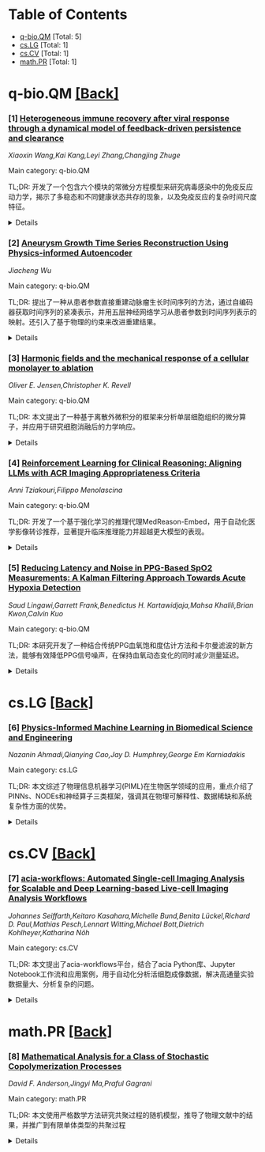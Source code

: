 <div id=toc></div>

# Table of Contents

- [q-bio.QM](#q-bio.QM) [Total: 5]
- [cs.LG](#cs.LG) [Total: 1]
- [cs.CV](#cs.CV) [Total: 1]
- [math.PR](#math.PR) [Total: 1]


<div id='q-bio.QM'></div>

# q-bio.QM [[Back]](#toc)

### [1] [Heterogeneous immune recovery after viral response through a dynamical model of feedback-driven persistence and clearance](https://arxiv.org/abs/2510.05161)
*Xiaoxin Wang,Kai Kang,Leyi Zhang,Changjing Zhuge*

Main category: q-bio.QM

TL;DR: 开发了一个包含六个模块的常微分方程模型来研究病毒感染中的免疫反应动力学，揭示了多稳态和不同健康状态共存的现象，以及免疫反应的复杂时间尺度特征。


<details>
  <summary>Details</summary>
Motivation: 病毒感染引发复杂的免疫反应，其异质性结果由非线性反馈塑造，需要建立理论框架来分析免疫反应和慢性疾病风险。

Method: 建立包含病毒载量、先天免疫、细胞免疫、体液免疫、免疫抑制和IL-6水平的六个模块的常微分方程模型，进行分岔分析和数值模拟。

Result: 在持续病毒暴露下，系统可表现出多达五个稳定平衡点；有限时间暴露显示多时间尺度恢复特征；病毒复制率在急性到慢性转变中起关键作用。

Conclusion: 该工作通过反馈动力学建模建立了分析免疫反应和慢性风险的理论框架，为干预策略提供了见解。

Abstract: Viral infections trigger complex immune responses with heterogeneous outcomes
shaped by nonlinear feedbacks. An ordinary differential equation model is
developed to investigate immune response dynamics during viral infection,
incorporating six modules: viral load, innate immunity, cellular immunity,
humoral immunity, immune suppression, and IL-6 levels. Bifurcation analysis
reveals that under continuous viral exposure, when viral clearance rate and
intrinsic viral death rate satisfy specific conditions, the system exhibits up
to five stable equilibria. This indicates that different health and disease
states may coexist depending on initial conditions, while severe inflammation
mainly arises from strong activation of cellular immunity, highlighting the
complexity of immune responses. Simulations of finite-time viral exposure
demonstrate multi-timescale recovery characteristics: viral load and IL-6
levels decline rapidly, whereas humoral immune activation and immunosuppression
show delayed and sustained patterns. Furthermore, analysis of infectious period
and disease duration also indicates that during transition from early acute
response to chronic disease, viral replication rate plays a critical role,
while immune response intensity is sensitive to both viral clearance and immune
self-activation. Subsystem analysis identifies the three-component subsystem of
viral load, innate immunity, and cellular immunity as core drivers of
bistability and oscillations, while humoral immunity, immune suppression, and
IL-6 primarily modulate response amplitude and timing. This work establishes a
theoretical framework for analyzing immune response and chronic risks through
feedback dynamical modelling, providing insights for intervention strategies.

</details>


### [2] [Aneurysm Growth Time Series Reconstruction Using Physics-informed Autoencoder](https://arxiv.org/abs/2510.05183)
*Jiacheng Wu*

Main category: q-bio.QM

TL;DR: 提出了一种从患者参数直接重建动脉瘤生长时间序列的方法，通过自编码器获取时间序列的紧凑表示，并用五层神经网络学习从患者参数到时间序列表示的映射。还引入了基于物理的约束来改进重建结果。


<details>
  <summary>Details</summary>
Motivation: 动脉瘤破裂是导致发病率和死亡率的主要原因，但动脉瘤生长时间序列由于时间跨度长而难以获取。因此需要直接从患者参数预测动脉瘤生长历史。

Method: 使用自编码器获取时间序列的紧凑表示，然后用五层神经网络学习从患者参数到时间序列表示的映射。引入基于物理的约束作为自编码器优化问题的约束条件。

Result: 在无误差训练数据下，加入物理模型信息不会显著改善重建结果；但在有噪声和偏差误差的训练数据下，加入物理约束能显著改善预测时间序列。

Conclusion: 该方法能够从患者参数有效重建动脉瘤生长时间序列，特别是在有噪声数据的情况下，物理约束的引入能显著提升重建质量。

Abstract: Arterial aneurysm (Fig.1) is a bulb-shape local expansion of human arteries,
the rupture of which is a leading cause of morbidity and mortality in US.
Therefore, the prediction of arterial aneurysm rupture is of great significance
for aneurysm management and treatment selection. The prediction of aneurysm
rupture depends on the analysis of the time series of aneurysm growth history.
However, due to the long time scale of aneurysm growth, the time series of
aneurysm growth is not always accessible. We here proposed a method to
reconstruct the aneurysm growth time series directly from patient parameters.
The prediction is based on data pairs of [patient parameters, patient aneurysm
growth time history]. To obtain the mapping from patient parameters to patient
aneurysm growth time history, we first apply autoencoder to obtain a compact
representation of the time series for each patient. Then a mapping is learned
from patient parameters to the corresponding compact representation of time
series via a five-layer neural network. Moving average and convolutional output
layer are implemented to explicitly taking account the time dependency of the
time series.
  Apart from that, we also propose to use prior knowledge about the mechanism
of aneurysm growth to improve the time series reconstruction results. The prior
physics-based knowledge is incorporated as constraints for the optimization
problem associated with autoencoder. The model can handle both algebraic and
differential constraints. Our results show that including physical model
information about the data will not significantly improve the time series
reconstruction results if the training data is error-free. However, in the case
of training data with noise and bias error, incorporating physical model
constraints can significantly improve the predicted time series.

</details>


### [3] [Harmonic fields and the mechanical response of a cellular monolayer to ablation](https://arxiv.org/abs/2510.05193)
*Oliver E. Jensen,Christopher K. Revell*

Main category: q-bio.QM

TL;DR: 本文提出了一种基于离散外微积分的框架来分析单层细胞组织的微分算子，并应用于研究细胞消融后的力学响应。


<details>
  <summary>Details</summary>
Motivation: 多细胞组织（如发育胚胎上的上皮组织）通常具有复杂的组织形状和细胞空间排列的异质性。现有的离散近似方法（如细胞顶点模型）可以容纳这些几何特征，但分析技术尚不完善。

Method: 在离散外微积分框架下表达单层细胞网络上的微分算子，定义适用于无序单层细胞的Hodge星算子、楔积和音乐同构，并使用包含渗透效应的顶点模型计算单层细胞在堵塞状态下的力学响应。

Result: 消融单层细胞产生的谐波矢量场振幅上界近似按1/r缩放；扰动位移表现出长程相干性、单极和四极特征，以及近似1/r的近孔上界缩放；扰动应力振幅上界近似按1/r²缩放。

Conclusion: 该框架为分析复杂细胞组织的力学行为提供了有效工具，揭示了细胞消融后力学响应的长程特征，对长程力学信号传导具有重要意义。

Abstract: Multicellular tissues, such as the epithelium coating a developing embryo,
often combine complex tissue shapes with heterogeneity in the spatial
arrangement of individual cells. Discrete approximations, such as the cell
vertex model, can accommodate these geometric features, but techniques for
analysis of such models are underdeveloped. Here, we express differential
operators defined on a network representing a monolayer of confluent cells in
the framework of discrete exterior calculus, considering scalar fields defined
over cell vertices and centres and vector fields defined over cell edges. We
achieve this by defining Hodge stars, wedge products and musical isomorphisms
that are appropriate for a disordered monolayer for which cell edges and links
between cell centres are not orthogonal, as is generic for epithelia. We use
this framework to evaluate the harmonic vector field arising in an ablated
monolayer, demonstrating an approximate 1/\textit{r} scaling of the upper bound
of the field's amplitude, where \textit{r} is the distance from the ablation.
Using a vertex model that incorporates osmotic effects, we then calculate the
mechanical response of a monolayer in a jammed state to ablation. Perturbation
displacements exhibit long-range coherence, monopolar and quadrupolar features,
and an approximate 1/\textit{r} near-hole upper-bound scaling, implicating the
harmonic field. The upper bounds on perturbation stress amplitudes scale
approximately like 1/\textit{r}$^2$, a feature relevant to long-range
mechanical signalling.

</details>


### [4] [Reinforcement Learning for Clinical Reasoning: Aligning LLMs with ACR Imaging Appropriateness Criteria](https://arxiv.org/abs/2510.05194)
*Anni Tziakouri,Filippo Menolascina*

Main category: q-bio.QM

TL;DR: 开发了一个基于强化学习的推理代理MedReason-Embed，用于自动化医学影像转诊推荐，显著提升临床推理能力并超越更大模型的表现。


<details>
  <summary>Details</summary>
Motivation: 解决医学影像中不必要检查程序增加的问题，这些程序使患者暴露于辐射和压力，限制公平获取，并给医疗系统带来压力。

Method: 使用强化学习（特别是组相对策略优化GRPO）训练推理代理，结合PubMed证据检索，开发模块化端到端代理架构来自动化影像转诊流程。

Result: 轻量级8B模型MedReason-Embed比基线提升18%的宏观F1分数，显示出更强的推理对齐性，并优于更大和替代训练模型。

Conclusion: 基于推理的监督能够实现高效、可信的临床AI，推理聚焦的强化学习在代理架构中具有提供透明、可扩展和可靠临床决策支持的潜力。

Abstract: Medical imaging has revolutionized diagnosis, yet unnecessary procedures are
rising, exposing patients to radiation and stress, limiting equitable access,
and straining healthcare systems. The American College of Radiology
Appropriateness Criteria, developed through extensive multidisciplinary review,
provide evidence-based guidance but remain underutilized. Leveraging advances
in LLM reasoning, we introduce a Reasoning Agent trained with Reinforcement
Learning (RL), specifically Group Relative Policy Optimization (GRPO), to
replicate expert clinical reasoning from the ACR Criteria. We present a novel
RL approach for structured medical reasoning, systematically comparing
reasoning-focused reward functions and evidence integration strategies. Our
lightweight 8B model, MedReason-Embed, improves macro F1 by 18% over baseline,
shows stronger reasoning alignment, and outperforms both larger and
alternatively trained models, showing that reasoning-based supervision enables
efficient, trustworthy clinical AI. Building on this, we design a modular
end-to-end agentic architecture that automates imaging referrals: mapping
diagnoses to ICD codes, retrieving PubMed evidence, and recommending optimal
procedures. Crucially, the ability to generalize beyond static ACR guidelines
not only enables clinicians to handle out-of-distribution cases, but also
supports scaling the guideline development process itself, potentially reducing
the significant effort required to create and update them. This work shows the
potential of reasoning-focused RL within agentic architectures to deliver
transparent, scalable, and reliable clinical decision support. Our code is
available at:
https://anonymous.4open.science/r/agentic-imaging-recommender-iclr-877D

</details>


### [5] [Reducing Latency and Noise in PPG-Based SpO2 Measurements: A Kalman Filtering Approach Towards Acute Hypoxia Detection](https://arxiv.org/abs/2510.05355)
*Saud Lingawi,Garrett Frank,Benedictus H. Kartawidjaja,Mahsa Khalili,Brian Kwon,Calvin Kuo*

Main category: q-bio.QM

TL;DR: 本研究开发了一种结合传统PPG血氧饱和度估计方法和卡尔曼滤波的新方法，能够有效降低PPG信号噪声，在保持血氧动态变化的同时减少测量延迟。


<details>
  <summary>Details</summary>
Motivation: 光电容积脉搏波描记法(PPG)在监测心肺健康方面广泛应用，但其信号易受身体运动和皮肤接触等因素干扰，导致血氧饱和度(SpO2)测量噪声较大。

Method: 将传统的PPG波形血氧饱和度估计方法与从PPG波形中提取SpO2变化的新方法相结合，在卡尔曼滤波器中进行处理。

Result: 卡尔曼滤波器将SpO2变异性从12.59%降低到4.30%，与30秒窗口平均法的4.73%相当，但延迟时间从14秒减少到3秒以内。

Conclusion: 该方法能够在降低噪声的同时保持SpO2的动态特性，特别适用于检测临床上重要但短暂的低氧状态，如呼吸暂停期间观察到的状态。

Abstract: Photoplethysmography (PPG) is a common tool for monitoring cardiopulmonary
health. Relying on absorption or reflectance of light by hemoglobin in the
blood, the measured PPG waveform can be analyzed per heart beat using
physiological assumptions to extract metrics ranging from heart rate to
specific blood oxygenation (SpO2). This has led to the widespread use of PPG
for bedside clinical monitoring to wearable consumer health monitoring.
However, PPG is notoriously noisy and the measured absorption or reflectance of
light is sensitive to factors such as body movement and contact with the skin.
To reduce the noise in the PPG-derived SpO2, we developed combined traditional
methods of estimating SpO2 from the PPG waveform with a new method to extract
changes in SpO2 from the PPG waveform in a Kalman filter, and demonstrated its
ability to better estimate SpO2 in humans undergoing controlled hypoxia (down
to 14% atmospheric oxygen). The Kalman filter reduced variability in SpO2 to
4.30%SpO2 compared to the beat-to-beat SpO2 variability of 12.59%SpO2. This
mirrored current methods of window-averaging the beat-to-beat SpO2, with a 30s
window-average reducing SpO2 variability to 4.73%. However, current
window-average methods also introduce delays, with 10s and 30s window-averaging
introducing delays of 5s and 14s respectively compared to the beat-to-beat
SpO2. The Kalman filter reduced this delay to within 3s of the beat-to-beat
SpO2, highlighting its ability to reduce noise while maintaining SpO2 dynamics.
This capability is particularly useful in reliably detecting clinically
meaningful, but transient, hypoxic states, such as those observed during apnea.

</details>


<div id='cs.LG'></div>

# cs.LG [[Back]](#toc)

### [6] [Physics-Informed Machine Learning in Biomedical Science and Engineering](https://arxiv.org/abs/2510.05433)
*Nazanin Ahmadi,Qianying Cao,Jay D. Humphrey,George Em Karniadakis*

Main category: cs.LG

TL;DR: 本文综述了物理信息机器学习(PIML)在生物医学领域的应用，重点介绍了PINNs、NODEs和神经算子三类框架，强调其在物理可解释性、数据稀缺和系统复杂性方面的优势。


<details>
  <summary>Details</summary>
Motivation: 传统黑盒学习方法在生物医学建模中存在局限性，需要整合物理定律与数据驱动方法来解决物理可解释性、数据稀缺和复杂系统建模的挑战。

Method: 系统回顾三类PIML框架：物理信息神经网络(PINNs)嵌入控制方程，神经常微分方程(NODEs)提供连续时间建模，神经算子学习函数空间映射。

Result: PIML已成功应用于生物固体/流体力学、力学生物学、医学成像、生理系统动力学、药代动力学和细胞信号传导等多个生物医学领域。

Conclusion: PIML在生物医学领域具有巨大潜力，未来需解决不确定性量化、泛化能力以及与大型语言模型集成等开放挑战。

Abstract: Physics-informed machine learning (PIML) is emerging as a potentially
transformative paradigm for modeling complex biomedical systems by integrating
parameterized physical laws with data-driven methods. Here, we review three
main classes of PIML frameworks: physics-informed neural networks (PINNs),
neural ordinary differential equations (NODEs), and neural operators (NOs),
highlighting their growing role in biomedical science and engineering. We begin
with PINNs, which embed governing equations into deep learning models and have
been successfully applied to biosolid and biofluid mechanics, mechanobiology,
and medical imaging among other areas. We then review NODEs, which offer
continuous-time modeling, especially suited to dynamic physiological systems,
pharmacokinetics, and cell signaling. Finally, we discuss deep NOs as powerful
tools for learning mappings between function spaces, enabling efficient
simulations across multiscale and spatially heterogeneous biological domains.
Throughout, we emphasize applications where physical interpretability, data
scarcity, or system complexity make conventional black-box learning
insufficient. We conclude by identifying open challenges and future directions
for advancing PIML in biomedical science and engineering, including issues of
uncertainty quantification, generalization, and integration of PIML and large
language models.

</details>


<div id='cs.CV'></div>

# cs.CV [[Back]](#toc)

### [7] [acia-workflows: Automated Single-cell Imaging Analysis for Scalable and Deep Learning-based Live-cell Imaging Analysis Workflows](https://arxiv.org/abs/2510.05886)
*Johannes Seiffarth,Keitaro Kasahara,Michelle Bund,Benita Lückel,Richard D. Paul,Mathias Pesch,Lennart Witting,Michael Bott,Dietrich Kohlheyer,Katharina Nöh*

Main category: cs.CV

TL;DR: 本文提出了acia-workflows平台，结合了acia Python库、Jupyter Notebook工作流和应用案例，用于自动化分析活细胞成像数据，解决高通量实验数据量大、分析复杂的问题。


<details>
  <summary>Details</summary>
Motivation: 活细胞成像技术产生大量数据，传统分析方法难以处理。深度学习虽然能自动分析，但缺乏易用、灵活的工作流来支持常规生物学研究应用。

Method: 开发acia-workflows平台，包含三个核心组件：1) acia Python库提供8种深度学习分割和追踪方法；2) 将分析流程、软件依赖、文档和可视化集成到Jupyter Notebook中；3) 提供实际应用工作流集合。

Result: 构建了超过10个应用工作流，能够处理不同类型的微流控活细胞成像实验，从生长率比较到分钟级精度的单细胞动态响应分析。

Conclusion: acia-workflows为活细胞成像数据分析提供了可访问、可重现且可扩展的解决方案，支持生物学研究的常规应用，所有工作流均已开源。

Abstract: Live-cell imaging (LCI) technology enables the detailed spatio-temporal
characterization of living cells at the single-cell level, which is critical
for advancing research in the life sciences, from biomedical applications to
bioprocessing. High-throughput setups with tens to hundreds of parallel cell
cultivations offer the potential for robust and reproducible insights. However,
these insights are obscured by the large amount of LCI data recorded per
experiment. Recent advances in state-of-the-art deep learning methods for cell
segmentation and tracking now enable the automated analysis of such large data
volumes, offering unprecedented opportunities to systematically study
single-cell dynamics. The next key challenge lies in integrating these powerful
tools into accessible, flexible, and user-friendly workflows that support
routine application in biological research. In this work, we present
acia-workflows, a platform that combines three key components: (1) the
Automated live-Cell Imaging Analysis (acia) Python library, which supports the
modular design of image analysis pipelines offering eight deep learning
segmentation and tracking approaches; (2) workflows that assemble the image
analysis pipeline, its software dependencies, documentation, and visualizations
into a single Jupyter Notebook, leading to accessible, reproducible and
scalable analysis workflows; and (3) a collection of application workflows
showcasing the analysis and customization capabilities in real-world
applications. Specifically, we present three workflows to investigate various
types of microfluidic LCI experiments ranging from growth rate comparisons to
precise, minute-resolution quantitative analyses of individual dynamic cells
responses to changing oxygen conditions. Our collection of more than ten
application workflows is open source and publicly available at
https://github.com/JuBiotech/acia-workflows.

</details>


<div id='math.PR'></div>

# math.PR [[Back]](#toc)

### [8] [Mathematical Analysis for a Class of Stochastic Copolymerization Processes](https://arxiv.org/abs/2510.05383)
*David F. Anderson,Jingyi Ma,Praful Gagrani*

Main category: math.PR

TL;DR: 本文使用严格数学方法研究共聚过程的随机模型，推导了物理文献中的结果，并推广到有限单体类型的共聚过程


<details>
  <summary>Details</summary>
Motivation: 研究共聚过程中关于瞬态性、零常返性和正常返性的标准，以及在瞬态状态下不同单体类型的极限比例和聚合物生长速度

Method: 使用严格的数学论证方法，而非物理文献中的启发式方法

Result: 推导了物理文献中的结果，并将技术推广到有限单体类型的共聚过程

Conclusion: 开发的数学方法为未来研究更复杂模型提供了基础

Abstract: We study a stochastic model of a copolymerization process that has been
extensively investigated in the physics literature. The main questions of
interest include: (i) what are the criteria for transience, null recurrence,
and positive recurrence in terms of the system parameters; (ii) in the
transient regime, what are the limiting fractions of the different monomer
types; and (iii) in the transient regime, what is the speed of growth of the
polymer? Previous studies in the physics literature have addressed these
questions using heuristic methods. Here, we utilize rigorous mathematical
arguments to derive the results from the physics literature. Moreover, the
techniques developed allow us to generalize to the copolymerization process
with finitely many monomer types. We expect that the mathematical methods used
and developed in this work will also enable the study of even more complex
models in the future.

</details>
